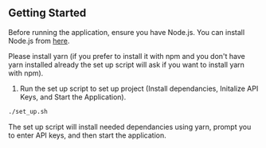 ## Getting Started

Before running the application, ensure you have Node.js. You can install Node.js from [here](https://nodejs.org/).

Please install yarn (if you prefer to install it with npm and you don't have yarn installed already the set up script will ask if you want to install yarn with npm).

1. Run the set up script to set up project (Install dependancies, Initalize API Keys, and Start the Application).

```bash
./set_up.sh
```

The set up script will install needed dependancies using yarn, prompt you to enter API keys, and then start the application.